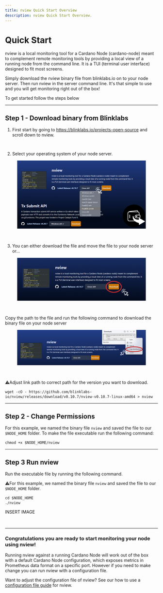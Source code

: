 ```yaml
---
title: nview Quick Start Overview
description: nview Quick Start Overview.
---
```


# Quick Start

nview is a local monitoring tool for a Cardano Node (cardano-node) meant to complement remote monitoring tools by providing a local view of a running node from the command line. It is a TUI (terminal user interface) designed to fit most screens. 

Simply download the nview binary file from blinklabs.io on to your node server. Then run nview in the server command line. It's that simple to use and you will get monitoring right out of the box! 

To get started follow the steps below

***


## Step 1 - Download binary from Blinklabs

1. First start by going to <a href="https://blinklabs.io/projects-open-source" target="_blank">https://blinklabs.io/projects-open-source</a> and scroll down to nview. 
<br>

2. Select your operating system of your node server.

<div align="left"><figure><img src="../../../../assets/nview/blinklabs_site_nview_operating_system.png" alt="" width="563"><figcaption></figcaption></figure></div>
<br>

3. You can either download the file and move the file to your node server or...  

<div align="left"><figure><img src="../../../../assets/nview/blinklabs_site_nview_download.png" alt="" width="563"><figcaption></figcaption></figure></div>

<br>

Copy the path to the file and run the following command to download the binary file on your node server

<div align="left"><figure><img src="../../../../assets/nview/blinklabs_site_nview_copy_link.png" alt="" width="563"><figcaption></figcaption></figure></div>

<br>

⚠️Adjust link path to correct path for the version you want to download. 

```
wget -cO - https://github.com/blinklabs-io/nview/releases/download/v0.10.7/nview-v0.10.7-linux-amd64 > nview
```

***


## Step 2 - Change Permissions

For this example, we named the binary file `nview` and saved the file to our `$NODE_HOME` folder. To make the file executable run the following command:

```
chmod +x $NODE_HOME/nview
```


***


## Step 3 Run nview

Run the executable file by running the following command.

⚠️For this example, we named the binary file `nview` and saved the file to our `$NODE_HOME` folder.

```
cd $NODE_HOME
./nview
```

INSERT IMAGE
<div align="left"><figure><img src="adder/adder_download.png" alt="" width="563"><figcaption></figcaption></figure></div>

***


### Congratulations you are ready to start monitoring your node using nview!

Running nview against a running Cardano Node will work out of the box with a default Cardano Node configuration, which exposes metrics in Prometheus data format on a specific port. However if you need to make change you can run nview with a configuration file. 

Want to adjust the configuration file of nview? See our how to use a [configuration file guide](../using-config-file) for nview.
